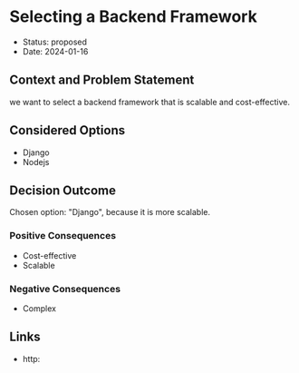 # Selecting a Backend Framework

* Status: proposed
* Date: 2024-01-16

## Context and Problem Statement

we want to select a backend framework that is scalable and cost-effective.

## Considered Options

* Django
* Nodejs

## Decision Outcome

Chosen option: "Django", because it is more scalable.

### Positive Consequences

* Cost-effective
* Scalable

### Negative Consequences

* Complex

## Links

* http:
